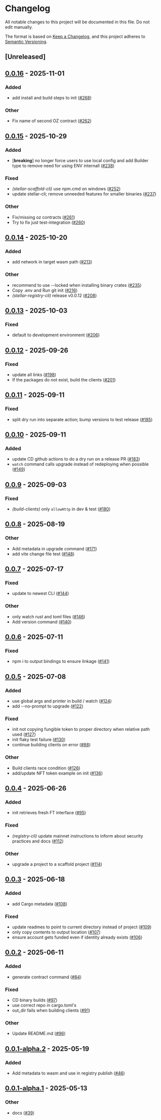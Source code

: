 # Changelog

All notable changes to this project will be documented in this file. Do not edit manually.

The format is based on [Keep a Changelog](https://keepachangelog.com/en/1.0.0/),
and this project adheres to [Semantic Versioning](https://semver.org/spec/v2.0.0.html).

## [Unreleased]

## [0.0.16](https://github.com/theahaco/scaffold-stellar/compare/stellar-scaffold-cli-v0.0.15...stellar-scaffold-cli-v0.0.16) - 2025-11-01

### Added

- add install and build steps to init ([#268](https://github.com/theahaco/scaffold-stellar/pull/268))

### Other

- Fix name of second OZ contract ([#262](https://github.com/theahaco/scaffold-stellar/pull/262))

## [0.0.15](https://github.com/theahaco/scaffold-stellar/compare/stellar-scaffold-cli-v0.0.14...stellar-scaffold-cli-v0.0.15) - 2025-10-29

### Added

- [**breaking**] no longer force users to use local config and add Builder type to remove need for using ENV internall ([#238](https://github.com/theahaco/scaffold-stellar/pull/238))

### Fixed

- *(stellar-scaffold-cli)* use npm.cmd on windows ([#252](https://github.com/theahaco/scaffold-stellar/pull/252))
- update stellar-cli; remove unneeded features for smaller binaries ([#237](https://github.com/theahaco/scaffold-stellar/pull/237))

### Other

- Fix/missing oz contracts ([#261](https://github.com/theahaco/scaffold-stellar/pull/261))
- Try to fix just test-integration ([#260](https://github.com/theahaco/scaffold-stellar/pull/260))

## [0.0.14](https://github.com/theahaco/scaffold-stellar/compare/stellar-scaffold-cli-v0.0.13...stellar-scaffold-cli-v0.0.14) - 2025-10-20

### Added

- add network in target wasm path ([#213](https://github.com/theahaco/scaffold-stellar/pull/213))

### Other

- recommend to use --locked when installing binary crates ([#235](https://github.com/theahaco/scaffold-stellar/pull/235))
- Copy .env and Run git init  ([#216](https://github.com/theahaco/scaffold-stellar/pull/216))
- *(stellar-registry-cli)* release v0.0.12 ([#208](https://github.com/theahaco/scaffold-stellar/pull/208))

## [0.0.13](https://github.com/theahaco/scaffold-stellar/compare/stellar-scaffold-cli-v0.0.12...stellar-scaffold-cli-v0.0.13) - 2025-10-03

### Fixed

- default to development environment ([#206](https://github.com/theahaco/scaffold-stellar/pull/206))

## [0.0.12](https://github.com/theahaco/scaffold-stellar/compare/stellar-scaffold-cli-v0.0.11...stellar-scaffold-cli-v0.0.12) - 2025-09-26

### Fixed

- update all links ([#198](https://github.com/theahaco/scaffold-stellar/pull/198))
- If the packages do not exist, build the clients ([#201](https://github.com/theahaco/scaffold-stellar/pull/201))

## [0.0.11](https://github.com/theahaco/scaffold-stellar/compare/stellar-scaffold-cli-v0.0.10...stellar-scaffold-cli-v0.0.11) - 2025-09-11

### Fixed

- split dry run into separate action; bump versions to test release ([#185](https://github.com/theahaco/scaffold-stellar/pull/185))

## [0.0.10](https://github.com/theahaco/scaffold-stellar/compare/stellar-scaffold-cli-v0.0.9...stellar-scaffold-cli-v0.0.10) - 2025-09-11

### Added

- update CD github actions to do a dry run on a release PR ([#183](https://github.com/theahaco/scaffold-stellar/pull/183))
- `watch` command calls upgrade instead of redeploying when possible ([#149](https://github.com/theahaco/scaffold-stellar/pull/149))

## [0.0.9](https://github.com/theahaco/scaffold-stellar/compare/stellar-scaffold-cli-v0.0.8...stellar-scaffold-cli-v0.0.9) - 2025-09-03

### Fixed

- *(build-clients)* only `allowHttp` in dev & test ([#180](https://github.com/theahaco/scaffold-stellar/pull/180))

## [0.0.8](https://github.com/theahaco/scaffold-stellar/compare/stellar-scaffold-cli-v0.0.7...stellar-scaffold-cli-v0.0.8) - 2025-08-19

### Other

- Add metadata in upgrade command ([#171](https://github.com/theahaco/scaffold-stellar/pull/171))
- add vite change file test ([#148](https://github.com/theahaco/scaffold-stellar/pull/148))

## [0.0.7](https://github.com/theahaco/scaffold-stellar/compare/stellar-scaffold-cli-v0.0.6...stellar-scaffold-cli-v0.0.7) - 2025-07-17

### Fixed

- update to newest CLI ([#144](https://github.com/theahaco/scaffold-stellar/pull/144))

### Other

- only watch rust and toml files ([#146](https://github.com/theahaco/scaffold-stellar/pull/146))
- Add version command ([#140](https://github.com/theahaco/scaffold-stellar/pull/140))

## [0.0.6](https://github.com/theahaco/scaffold-stellar/compare/stellar-scaffold-cli-v0.0.5...stellar-scaffold-cli-v0.0.6) - 2025-07-11

### Fixed

- npm i to output bindings to ensure linkage ([#141](https://github.com/theahaco/scaffold-stellar/pull/141))

## [0.0.5](https://github.com/theahaco/scaffold-stellar/compare/stellar-scaffold-cli-v0.0.4...stellar-scaffold-cli-v0.0.5) - 2025-07-08

### Added

- use global args and printer in build / watch ([#124](https://github.com/theahaco/scaffold-stellar/pull/124))
- add --no-prompt to upgrade ([#122](https://github.com/theahaco/scaffold-stellar/pull/122))

### Fixed

- init not copying fungible token to proper directory when relative path used ([#127](https://github.com/theahaco/scaffold-stellar/pull/127))
- init flaky test failure ([#130](https://github.com/theahaco/scaffold-stellar/pull/130))
- continue building clients on error ([#88](https://github.com/theahaco/scaffold-stellar/pull/88))

### Other

- Build clients race condition ([#126](https://github.com/theahaco/scaffold-stellar/pull/126))
- add/update NFT token example on init ([#136](https://github.com/theahaco/scaffold-stellar/pull/136))

## [0.0.4](https://github.com/theahaco/scaffold-stellar/compare/stellar-scaffold-cli-v0.0.3...stellar-scaffold-cli-v0.0.4) - 2025-06-26

### Added

- init retrieves fresh FT interface ([#95](https://github.com/theahaco/scaffold-stellar/pull/95))

### Fixed

- *(registry-cli)* update mainnet instructions to inform about security practices and docs ([#112](https://github.com/theahaco/scaffold-stellar/pull/112))

### Other

- upgrade a project to a scaffold project ([#114](https://github.com/theahaco/scaffold-stellar/pull/114))

## [0.0.3](https://github.com/theahaco/scaffold-stellar/compare/stellar-scaffold-cli-v0.0.2...stellar-scaffold-cli-v0.0.3) - 2025-06-18

### Added

- add Cargo metadata ([#108](https://github.com/theahaco/scaffold-stellar/pull/108))

### Fixed

- update readmes to point to current directory instead of project ([#109](https://github.com/theahaco/scaffold-stellar/pull/109))
- only copy contents to output location ([#107](https://github.com/theahaco/scaffold-stellar/pull/107))
- ensure account gets funded even if identity already exists ([#106](https://github.com/theahaco/scaffold-stellar/pull/106))

## [0.0.2](https://github.com/theahaco/scaffold-stellar/compare/stellar-scaffold-cli-v0.0.1...stellar-scaffold-cli-v0.0.2) - 2025-06-11

### Added

- generate contract command ([#84](https://github.com/theahaco/scaffold-stellar/pull/84))

### Fixed

- CD binary builds  ([#97](https://github.com/theahaco/scaffold-stellar/pull/97))
- use correct repo in cargo.toml's
- out_dir fails when building clients ([#91](https://github.com/theahaco/scaffold-stellar/pull/91))

### Other

- Update README.md ([#96](https://github.com/theahaco/scaffold-stellar/pull/96))

## [0.0.1-alpha.2](https://github.com/theahaco/scaffold-stellar/compare/stellar-scaffold-cli-v0.0.1-alpha.1...stellar-scaffold-cli-v0.0.1-alpha.2) - 2025-05-19

### Added

- Add metadata to wasm and use in registry publish ([#46](https://github.com/theahaco/scaffold-stellar/pull/46))

## [0.0.1-alpha.1](https://github.com/theahaco/scaffold-stellar/compare/stellar-scaffold-cli-v0.0.1-alpha...stellar-scaffold-cli-v0.0.1-alpha.1) - 2025-05-13

### Other

- docs ([#39](https://github.com/theahaco/scaffold-stellar/pull/39))
